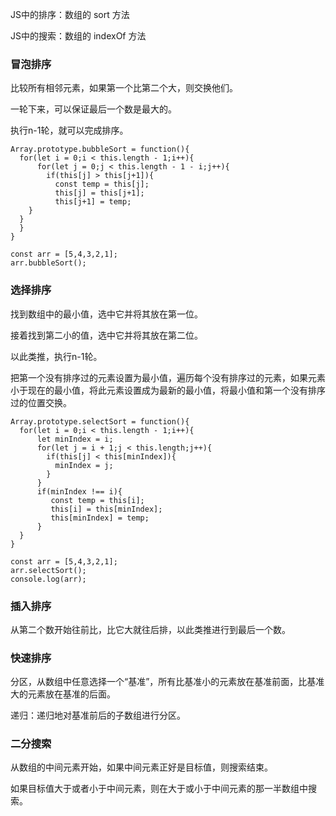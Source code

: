 JS中的排序：数组的 sort 方法

JS中的搜索：数组的 indexOf 方法

### 冒泡排序

比较所有相邻元素，如果第一个比第二个大，则交换他们。

一轮下来，可以保证最后一个数是最大的。

执行n-1轮，就可以完成排序。

```
Array.prototype.bubbleSort = function(){
  for(let i = 0;i < this.length - 1;i++){
      for(let j = 0;j < this.length - 1 - i;j++){
        if(this[j] > this[j+1]){
          const temp = this[j];
          this[j] = this[j+1];
          this[j+1] = temp;
    }
  }
  }
}

const arr = [5,4,3,2,1];
arr.bubbleSort();
```

### 选择排序

找到数组中的最小值，选中它并将其放在第一位。

接着找到第二小的值，选中它并将其放在第二位。

以此类推，执行n-1轮。

把第一个没有排序过的元素设置为最小值，遍历每个没有排序过的元素，如果元素小于现在的最小值，将此元素设置成为最新的最小值，将最小值和第一个没有排序过的位置交换。

```
Array.prototype.selectSort = function(){
  for(let i = 0;i < this.length - 1;i++){
      let minIndex = i;
      for(let j = i + 1;j < this.length;j++){
        if(this[j] < this[minIndex]){
          minIndex = j;
        }
      }
      if(minIndex !== i){
         const temp = this[i];
         this[i] = this[minIndex];
         this[minIndex] = temp;
      }
  }
}

const arr = [5,4,3,2,1];
arr.selectSort();
console.log(arr);
```

### 插入排序

从第二个数开始往前比，比它大就往后排，以此类推进行到最后一个数。



### 快速排序

分区，从数组中任意选择一个“基准”，所有比基准小的元素放在基准前面，比基准大的元素放在基准的后面。

递归：递归地对基准前后的子数组进行分区。

### 二分搜索

从数组的中间元素开始，如果中间元素正好是目标值，则搜索结束。

如果目标值大于或者小于中间元素，则在大于或小于中间元素的那一半数组中搜索。
